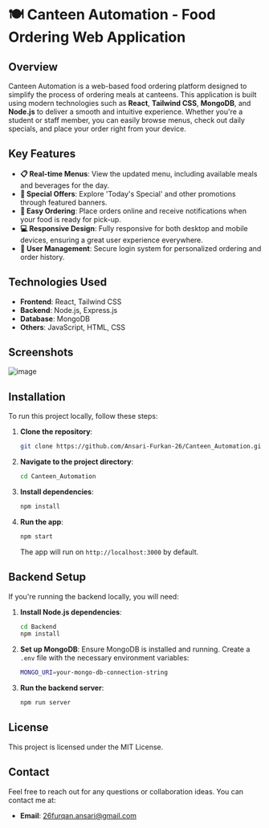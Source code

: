 # 🍽️ Canteen Automation - Food Ordering Web Application

## Overview  
Canteen Automation is a web-based food ordering platform designed to simplify the process of ordering meals at canteens. This application is built using modern technologies such as **React**, **Tailwind CSS**, **MongoDB**, and **Node.js** to deliver a smooth and intuitive experience. Whether you're a student or staff member, you can easily browse menus, check out daily specials, and place your order right from your device.

## Key Features  
- **📋 Real-time Menus**: View the updated menu, including available meals and beverages for the day.
- **🎉 Special Offers**: Explore 'Today's Special' and other promotions through featured banners.
- **🛒 Easy Ordering**: Place orders online and receive notifications when your food is ready for pick-up.
- **💻 Responsive Design**: Fully responsive for both desktop and mobile devices, ensuring a great user experience everywhere.
- **👥 User Management**: Secure login system for personalized ordering and order history.

## Technologies Used  
- **Frontend**: React, Tailwind CSS
- **Backend**: Node.js, Express.js
- **Database**: MongoDB
- **Others**: JavaScript, HTML, CSS

## Screenshots
![image](https://github.com/user-attachments/assets/cf27daf0-2514-42c6-9f3e-b2db2bcdcec4)


## Installation

To run this project locally, follow these steps:

1. **Clone the repository**:
   ```bash
   git clone https://github.com/Ansari-Furkan-26/Canteen_Automation.git
   ```
   
2. **Navigate to the project directory**:
   ```bash
   cd Canteen_Automation
   ```

3. **Install dependencies**:
   ```bash
   npm install
   ```

4. **Run the app**:
   ```bash
   npm start
   ```

   The app will run on `http://localhost:3000` by default.

## Backend Setup

If you're running the backend locally, you will need:

1. **Install Node.js dependencies**:
   ```bash
   cd Backend
   npm install
   ```

2. **Set up MongoDB**:
   Ensure MongoDB is installed and running. Create a `.env` file with the necessary environment variables:
   ```bash
   MONGO_URI=your-mongo-db-connection-string
   ```

3. **Run the backend server**:
   ```bash
   npm run server
   ```

## License  
This project is licensed under the MIT License.

## Contact  
Feel free to reach out for any questions or collaboration ideas. You can contact me at:

- **Email**: 26furqan.ansari@gmail.com
